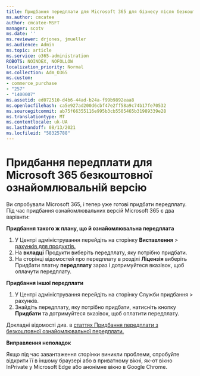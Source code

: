 ```yaml
---
title: Придбання передплати для Microsoft 365 для бізнесу після безкоштовного ознайомлення
ms.author: cmcatee
author: cmcatee-MSFT
manager: scotv
ms.date: ''
ms.reviewer: drjones, jmueller
ms.audience: Admin
ms.topic: article
ms.service: o365-administration
ROBOTS: NOINDEX, NOFOLLOW
localization_priority: Normal
ms.collection: Adm_O365
ms.custom:
- commerce_purchase
- "257"
- "1400007"
ms.assetid: ed072510-d4b6-44ad-b24a-f99b9892eaa8
ms.openlocfilehash: ca5e927ad200d6cbf47e2ff58a9c74b17fe70532
ms.sourcegitcommit: ab75f66355116e995b3cb5505465b31989339e28
ms.translationtype: MT
ms.contentlocale: uk-UA
ms.lasthandoff: 08/13/2021
ms.locfileid: "58325788"
---
```

# <a name="buy-a-subscription-to-microsoft-365-from-your-free-trial"></a>Придбання передплати для Microsoft 365 безкоштовної ознайомлювальній версію

Ви спробували Microsoft 365, і тепер уже готові придбати передплату. Під час придбання ознайомлювальних версій Microsoft 365 є два варіанти:
  
 **Придбання такого ж плану, що й ознайомлювальна передплата**
  
1. У Центрі адміністрування перейдіть на сторінку **Виставлення** \> [рахунків для продуктів.](https://go.microsoft.com/fwlink/p/?linkid=842054)
2. На **вкладці** Продукти виберіть передплату, яку потрібно придбати.
3. На сторінці відомостей про передплату в розділі **Ліцензія** виберіть Придбати платну **передплату** зараз і дотримуйтеся вказівок, щоб оплачути передплату.
 
**Придбання іншої передплати**
  
1. У Центрі адміністрування перейдіть  на сторінку Служби придбання \> [](https://go.microsoft.com/fwlink/p/?linkid=868433) рахунків.
2. Знайдіть передплату, яку потрібно придбати, натисніть кнопку **Придбати** та дотримуйтеся вказівок, щоб оплатити передплату.

Докладні відомості див. в [статтях Придбання передплати з безкоштовної ознайомлювальної передплати.](https://docs.microsoft.com/microsoft-365/commerce/try-or-buy-microsoft-365#buy-a-subscription-from-your-free-trial)

**Виправлення неполадок**

Якщо під час завантаження сторінки виникли проблеми, спробуйте відкрити її в іншому браузері або в приватному вікні, як-от вікно InPrivate у Microsoft Edge або анонімне вікно в Google Chrome.